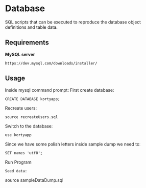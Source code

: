 # Database
SQL scripts that can be executed to reproduce the database object definitions and table data. 
## Requirements 
**MySQL server**
```
https://dev.mysql.com/downloads/installer/
```
## Usage
Inside mysql command prompt:
First create database:
```
CREATE DATABASE kortyapp;
```
Recreate users:
```
source recreateUsers.sql
```
Switch to the database:
```
use kortyapp
```
Since we have some polish letters inside sample dump we need to:
```
SET names 'utf8';
```
Run Program

```
Seed data:
```
source sampleDataDump.sql
```